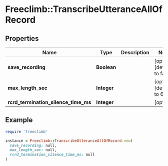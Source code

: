 # Freeclimb::TranscribeUtteranceAllOfRecord

## Properties

| Name | Type | Description | Notes |
| ---- | ---- | ----------- | ----- |
| **save_recording** | **Boolean** |  | [optional][default to false] |
| **max_length_sec** | **Integer** |  | [optional][default to 60] |
| **rcrd_termination_silence_time_ms** | **Integer** |  | [optional] |

## Example

```ruby
require 'freeclimb'

instance = Freeclimb::TranscribeUtteranceAllOfRecord.new(
  save_recording: null,
  max_length_sec: null,
  rcrd_termination_silence_time_ms: null
)
```

